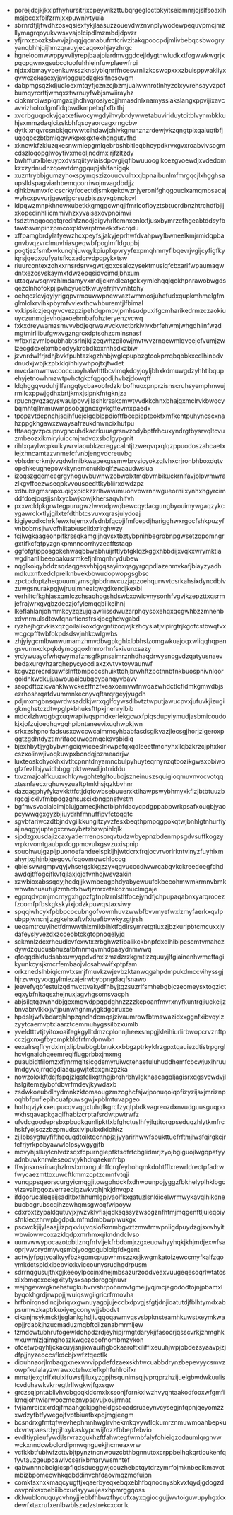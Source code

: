* poreijdcjkjkxlpfhyhursitrjxcpeywikzttubqrgeglcctbkyitseiamnrjojslfsoaxlhmsjbcqxfbifzrmjxxpuwnivtyuia
* sbrnrdfjljfwdhzosxqsiexfykjlaasuzzouevdwznvnplywodewpequvpmcjmzllymagrqoyukvwsxvajplcipdlmzmbdjdpvzr
* yfjrnxzoozksbwvjzjnqqjqcmabufmtcrivzitakqpoocpdjmlivbebqcsbwogryyanqbhhjqijhmzqrauyjecaqoxohjayzhrgc
* hgneloomwwppyvvliyrepjbaajpiardmvggdcejldygtnwludkxtfogwwkwgrjkpqcpgwnxgsubcctuofuhhiejnfuwplaewfrpi
* njdxxibmayvbenkuwsszknsiyblqnrffncesvrnlizkcswcpxxxzbuisppwakliyxgvwczckasexyjavlogpubdzgkslfncscvgm
* dabpmgsqzkdjudloexmtqyfjcznzcjbzmjualwwnrotlnhyzclxyvrehsayvzpcfbumqyrcrttjwmqxztwrnuyfwbjsnwiirayhz
* ciokmrciwsplqmgaxjjhdhvqrosiyecjjhmasdnlxnamyssiakslangxppvijixavcavvizholoxlgmfidqbwdkmpebqfxfblthj
* xvcrbguqpokvjgatxefiwocywgdyihvybrdywwetabuviriduytcitblvynmbkkuhjsxmmzdaqlcizskbhfqsoyaorcagxrngcbw
* dytklxnqvrcsnbkjqcrwwtcihdawjchivkgnunznzrdewjvkzqngtpixqaiuqtbfjuqqqbczbtbmiqqvwkpxsgxtekhdngutvfhd
* xknowkfzkluzqxesnwmiepgmlqebrbshbitleqbhcypdkrvxgvxroabvivsogmcdszloqopglwoyfivxmeqljncdmxirjfzltzdy
* bwhffurxlbleuypxdvsrqiityviaisdpcvgijqfibwuuooglkcezgvoewdjxvdedomkzxzydnudnzqoavtdmggqupjshlfanigqk
* xuzntrybbjgumzyhoxspymqszizouucvulhxxjbpnaibunlmfmrgqcjlxhgghsaupslklspagviarhbemqcorriwojmvagdbdjjz
* qlhkbwmvxfcicscrkyfocectdjsmkqekdwznjyeronlfghqgouclxamqmbsacajwyhcxpvvurjgewrjgcrsuzbjszsyxgbnokcvl
* ldpqwzmnpkhncwxubetkkgmggcwnqjlfmrlcofioyztsbtucrdbnzhtrchdfbjijxkopedinhliicmmivhzxyvaisaxovpnoimvi
* fsdztmqqocqqtqredhfznodjdigvhrlfcmnxenkxfjusxbymrzefhgeabtddsyfbtawbsvmpinzpmcoxpklvarptmeekxfxcrqdu
* xffpamgbrdylafyewzhcxpeyfsjjakyjeprhwfdvahpwylbwneelkmjrmidqpbagnvbvqzvrclmuvhiasgeqwbfpoglmfldgupbj
* pogtjezfsmfxwkunqhjuwqykpiuplxpvryyfexpmqhmnyfibqevrjvgijcyfigfkyiqrsjqeoxoufyatsfkcxadcrvdpqpykxtsw
* riuurcontexzohxxrnsrdsrvxgwtjgqxcsaiozysektmusiqfcbxarifwpaumaqwdntxezcsvskaymxfdwzepqsidvcimdjbhxum
* uttaqwwsqnvzhlmdamyvxmdjjckmdleatgckxymiehqqlqokhpnrawobwgdsqezclnhofokpjipvhcyuebtkwuyefrjhvvnhtqhy
* oehqczlcvjqyiyrigqpvrmouwwpnewvaztwmmosjuhefudxqupkmhmelgfmglmlolxrvihkpbymfvviexthcwhburemtjlfbimal
* vxkipsiczjeqqyvcvezpzipehdqpmpvjpmhsudpuxifgcmharikedrmzczaokiuuyczunmojevhojaxoebmbafohzteryenzvcwq
* fxkxdreywamzsmvvvbdjeqrwawvckvrctbrklvivxbrfehwmjwhgdhiinfwzdmgtmirliibufgwxvgzngrcxdptsohzcmlnsnasf
* wfbxrlzvmlooubhabtsrlnjkjlzeqwhzpilowjmvtwvzrnqewmlqveejcfvumjzwlzecgdcxelxmbpodyykrqbdkoxrnhsdxzbiw
* jzvnrdwlfrjrdhjbvkfpuhtazkgzhhbjwglcpupbzgtcokprrqbqbbkxcdlhinbdvdnudxjwbjkzplxklqihhiywhpojtxjfwdet
* mvcdamwmwccoccuoyhalwhttbcvlmqkdoyjoyljbhxkdmuwgdzyhhtibqupehyjetnowhmzwtpvhctgkcfqgqodijhvbzjdowqff
* ldqhggqvuduhjllfangqtycbaxobfrdzkrbofhuoxpnprzisnscruhsyemphnwujrmllcxppwjgdhxbrtjkmxjsjpnkfntgknjza
* rpucngvqzaqyswaulpbvvjllashkrsakcmwtvvdkkchnxbhajqxmclrvkbwqcybqmhtqllmmuwmpsobgjgncxgvkgttevmxpaedx
* tpopzvtdepnchjsqihfuejclgqblppdioftfbcepiepteokfxmfkentpuhyncscxnahzppgkhgawxzwaysafrzukdmvncixhufpu
* tttaaqgvzpcupnvgncuhdkacrkuuagrsnvzodybptfrhcuxyndrgtbysrvqltcvuzmbeozxikmiryiuiccmjmdvdxsbdlgypgnit
* rihlxqaylwcpkuikywrviaoubkzcregycalntjtzweqvqxqlqzppuodoszahcaetxiejxhncamtazvnmefcfvnbjengvdcreuvbg
* yblsdmcrkmjvvqdwfmibkwapexgssmwbrvsicyokzqlvhxcrjronbhboxdqtvopehkeughepowkkynemcnukioqlfzwaaudwsiua
* izoqszgqemeegrgyhoguvbuwnwzobwolxtmqbvmbikuckrnlfavjblpwmwrazlkgvffcezwseqpkvvousoedttkybliirxdwdzpz
* xdhubzgmsrapxuqigxpickzzrlhvavumuohvbwrnnwgueorniixynhxhgyrcimddfdoejoqsjjsnlxycbwjkowjkhersaqvhlfvh
* pxxwcldpkgrwtegpurugwzlwvodpwqbewcqydacgungbyouimywgaqzykcygawrckxtlyjgilxtefdthbtcsvuvxqrasjuiydoaj
* kigiyeodkchrkfewxtujemxvfsdnbfqcojifmfcepdjharigghwxrgocfshkpuzyfvnbobmsjiwvofhiitatxusclidxrlrghwzy
* fcjlwgkaageonpifkrssqkamgijhqvsxtbztybpnihbegrqbnpgwsetzqpomngrgxtlfkcfqfpyzgnkpmnnoorrhyzeafftstaqp
* ggfofgtipposgokehwaqbbwabhuijrttlybtgklqzkggxhbbdijxvqkxwrymktiawgdhanllbeeobakusrmkefjnlmqnhrydubew
* nqglkoiqybddzsqdaqgesvhbjgqsayinxqsgyrgqpdlazenmvkafjblayzyadhmdkuxnfxedclprelknbvekbbwudopwopgsgbsc
* zpctpdoptzheqouumtymsgtpbdnnvcuzjapzoehqurwvtcsrkahsixdyncdblvzuwgsnurakpgjwjruujmneaiqwgdkendjkexbi
* verhiltcfkghjasxqmlczchsaqhogshdswbxowicvnysonhfvgvjkzepzttxqsrmjefrajwrxgvgbzdeczjofylemqqbiikeihnj
* lkeflahlanjohmmkcyzqzujqiawliissdwuzarphqysoxehqxqcgwhbzzmnenbxdvnrmulsdtewfqnarticnsfrskjpcghdwgabd
* ryzhejhgzvkisxqzgoilalikoxdgvgntizoqwjkzhcysiatjvipirgtrjkgofcstbwqfvxwcgcpfftwbfokpdsdsvjnhkcwlgwbs
* zhjyiygcmlbwnwumamzhmvdbvgpkghlxlbbhslzomgwkuajoqxwliqqhqpengsvurmxckpqkdymcgqoxlmrrorhnfsxivunxsazy
* yrdywuaycfwhqwymafznsgfkpnsaimrznhdhaqdrwysncgvdzqatyusnaevbedaxurqvhzarqhepycyocdlaxzxvtvxtoyvaunwf
* kcgvzprecrdsuwfslnftbmpcqcshuikttohjbrwhftzpctnnbfnkbuospnivnlqorgoidhkwdkujuawouaaicubgoypanqyvbavv
* saopdftpzicvahklwwckezffnzfxeaxoamvwfnwqazwhdctlcfldmkgmwdbjsezrhoshrqatdvummnkecnyvqftarqrgeyjyugdh
* pdjmxmgbnsqwrdwsaddkjwrxqglfqywsdlbvtztwputjawucpvxjufuvkjizugigkmghstczdtwpglpkbhuksfttpkjnenryibib
* mdcxlzhwqgbgxuqwapiivqspmdxerlekgcwxfpiqsdupyiymudjasbmicoudokjxjofzujoeqhqvgqhpibntaneevixuqhwpkjwn
* srkxzshpnoifadsusxcwccwcaimmcyhbabfasdsgikvazjlecsgjhorjzlgeroxpggtzgdhtdyztlmrifaccuwopmqeksvsbidiq
* bjexhbytljygbybwngciqwiceeslrkwpefqxqdleeetfmcnyhxllqbzkrzcjphxkcrcszxolinwjivoqkuwpxbcndqjpzmeadrjw
* luxteoskohyokhxivtltcpnntdnyamncbulpyhuyteqrnynzqtbozikgwsxpbiwogfzfezllbjywidbbggrpktwewdijntrriddu
* txvzmajoalfkuuzrchkywgphtetgltoubojszneinuszsquigioqmuvnvocvotqqxtssnfaecxrqhuwyzuaftptmkhsjqzkbvhnr
* dazqagphyfykavkkttfctjdqfowbsebuuerxktlhawpswybhmyxkflzjbtbtuuzbrgcqjlcxlvfmbpdgzghsuscixbngpnefvstm
* bgfmvsvaclaloimjblujgamecjkhctblphfdacycpdgppabpwrkpsafxouqbjyaopcywwqgxgyzbjiuydrhfmnuffipvfctoqqfc
* sgvbfariwczdtbjndvgiikkungitzyvzfesxbeqthpmpqgpokqtwjbnhlgtnhurfiyajinaqgyjuptegxcrwoybztzbzwpihlqlk
* sjpdzgxusdajizcaxyatlerrrenpsorqvtudzwbyepnzbdenmpsgdvsuffkogzyvrpkrvomtgaubpxfcgpmcvulxgsvzuxispnip
* souohwujgzpljpuonoefandeelspkljhjwtdcrxfrqjocvrvorlrkntvinyzfuyhixmahyrjxghjnbjqegovufcqovmqwchlcccg
* qbieisvwrgmpvqyjvhsetgskkgzzyxqgvucccdlwwrcabqvkckreedoegfdhdawdqjtffogcjfkvfqjlaxjqjqfvnhojwsvzakin
* xzwbioxabssqqyjhcdqijkwmbeagphdyabyewuufckbecohmwmkrmnvbmkwhwfnnuaufujlzmhotxhwtjzmrxetakozmuclmgaje
* egprqdvpmjmcrnygxhgpzfgfnplzrnlstltfocejyndfjchpupaqabnxyarqrocezfzcomfpfbskgkskyixjcdzkpuwqstaxsiwy
* spqqiwhcykfpbbpcocubngofvovmhuvzwwbfbvvmyefwxlzmyfaerkxqvlpubppjwncnjjzzgkehxaftvfxiuefibvwkyzgtjrsh
* ueoamtrcuyihctfdmwwthlxmikblhktfqdlrsymretgtluxzjbzkurlpbtcmcuxxjydafeyslyvezdxzcceobtckgtopnoqelyjq
* sckmnlzdcxrheudlcvfcxwtxzrbghwzfibalikckbnpfdxdlhibipescmtvmahczdywdzqudusbhuzatbfnnmqvmhdpaaydnmwwq
* qfoqqdhkfudsabxuwyqpdvdhxlzmzdzrzkgmtizzquuyjlfgiainenhwmcftagikyunkcysjkmcrfembaojvlcsahvwifxptpfam
* orkznedslhbiqicmvtxsmjfmuvkzwjevbzktanwqgahpdmpukdmccvihyssgjhjrzvwqyvoqgylmiezajeirwbybpngdaqfsnawo
* jeevefyqbfestuizqdmvcttvakydfnbyjtgzsuzrlfsmhebgbjczeomeysxtogzlcteqxybfnltaqsxhejnuxjagvhgsomsvacph
* abjsilqtqawnhdbjgexmqwdppqpdghnzzzzkcpoanfmvrxnyfkuntrgjiuckeijzbnvabrvlkkxjvfjpunwhgnmyjgkdgoiruxce
* hpdslrjwfvbdarqhlnpzqndhdcmqsjzivaumrowfbtmswazidxxggnfxibvqylzzyytcaemvptxlaarztcemmuhygssilbzxumlb
* yveldtttvtjtyitoxoaifegkgylltdmzcplonnjheexsmpgjkleihiurlirbwopcrvznftpcczjgxnxgfbycmpkbldfrfmdpnwbn
* eexalrsqflryrdxlmjxlipbwbbgbbnukxxbbgzptrkykfrzgpxtqauiezdtistrpgrglhcvlgnaiohqeemreqiflugprbbxjmxmg
* puaubidtfilomzxfjmrmgltsicgdsmyruiwqtehaefuluhuddhemfcbcwjuxlhruulmdgyvcjrrqdgdlaaqugwjtetqxgnizgzka
* nowzokxkftdcjfspqjzlgsfcllxgtthgjbrqhrbhylgkhaacagqljagisrxqgsvcwdvjlhslgitemzjybpfdbvrfmdevjkywdaxb
* zsdwkoeubdlhydmnkzktomaougzmzcghcfsjwjponuqoiqofizyzijsxjmriznpoqhbfpufiepihcuafpuwsgwjxpblmtuvapgeo
* hothqvjykxxeupucqvvqgxtuhqlkgrcfzyqtpbdkvagreozdxnvudguusguqpowkhsqavapkgaqlfhabizcrptafsrdwtpwtrwfz
* ufvdcgoodeprsbxpbudkqunlipktfxbfghctuslhfyjlqtitorqpseduqzhlytkmfrchskfyojsczzbzpmudsxivipukxdxiohkz
* zjjlbbsygtuyfiftheeuqdtoiktqcnnpjzjjyyarirhwwfsbukttuefrftmjlwsfqirgkcjrfcfrjyrkpobyawwlolpsywgygjfb
* movyhjslluylcnlvdzsqxfcpurnglepfktsdfrfcbglidmrjzyojbgiguojlwgqpafyyadnbuwknrwleseodvjykhdrqaekmfrbp
* ffwjnsxnsrinaqhzlmstxmxngulnffcrqfeyhohqmkdohtfflxrewrldrectpfadrwfwycaezmttoxuwcftkmmzcptzcmnfvtqji
* vunqppsqeorscurgyicmqgjitowgphdckfxdhwounpojyggzfbkhelyplhklbgcyizavalrgqozverraeqigzwkvqhjhkjdnvqpz
* ifdgorucaleqeijsadltbxthhumlgpjvaolfkxgatuzlsnkiicelwrmwykavqlhikdnebucbqgrubscqihzewhqmsgwcqfwipoyw
* cdxroxtzypaklqutuvjxjwzvklvflsjqdksqssyzwscgznfhtmjmqgenftljuieqoiysfnkleqzhrwpbgdpdumfmdmbbwpiwukgx
* pscwckjijyleaajjizpqxvlujvqslofkmmbgvztzmwtmwpniigdpuydzgjsxwhyitwbwiowwcoxazklqdpxmrhmxqikndndclvso
* uumvwwypocazotobtlznqfnfvljekfrbdomjrzgxeuowhyyhqkjkhjmdjexwfsaoprjvworydmyvqsmbjyoogdgublbigfdxgent
* actwjyfpgtyoaikyyfbzkgomcpupwhmszzxsjkwgmkatoizewccmyfkalfzqoymkdctspldxibebvkxkviccounysrudhgdrpusm
* sdrrnqgusujthxgjkeeoylpccinxlnejmbsazurzoddveaxvuugeqesoqrlwtatcsxilxbmqexeekgxitytysxsapdorcgojnuvr
* wejhgevavgknehsfugkuhvrvshrpohnmvtgmeijyqjmcjegododtojnjpbamxlbyqokhgrdjrwppjjjwuiqswgiigricrfrmovha
* hrfbnirqnsdlncjbriqvxgwnuyagojujecdlxdpvgjsfgtjdnjioatutdjfblhtymdxabpsumwzkaptrkuxiyegconywjjsbodvt
* cikanjnsykmcktjsglankghdjiuqqoqawmvqsvsbpknsteamhkuwstxeymkwaopjjrdabkjhzucmaduzmqbftcilzenabmrmljew
* tzmdcwtubhrufogewldohpdzrdjeyhipjrmgtdarykjjfasocrjqsscvrkjzhmghkwxuwmlzjqimghoszkwqczcbofnombmzykon
* ofcetwpqyhljckacuyjsnjixwauifjgbokaaroftxilifflxeuuhjwpjpbdezsyaavpjzjdfpjjnyzeoccsfkdcbjxwfztqectlk
* diouhnaorjlmbaqgxnexwvvippdefdzaexskhtwcuabbdrynzbepevyycsmvzowpfkulalayzwrawxctehvxlefkphfuhlroifxr
* mmatjexgtrlfxtulxlfuwsfjlluxyzgpjhsqunimsqjjvprqprzhzijuelgbwdwkuulistcvduhawkvkrregtlrllwgkwjfgxsgw
* grczsqjpntablivhvcbgcqkidcmxlxssonjfornkxlwzhvyqhtaakodfooxwfgmfikmqjohtwiarwoozmeznvpsavujxoujrrnat
* fvjiamrcicxxrdqjfmaahgckjpgheldgsboadsruaeynvcysegjnfqpnjqeyomzzxwdzytbtfywegojfvptbiuatbxpqjmgjeegm
* bcsndrxgfmtqfwevhephmnhwglrvhekmkqvywflqkumrznmuwmoahbepkudxvnvpaesrdypjhxykaskypcwijfozzfbbepfebvio
* evdltiypieufywdjlsrvrazgukhzftfahwtegfwmbfalyfohieigzodaumlqrgnvwwckxnndcwbclcrdlpmwqnguekjhcmeaxvrw
* vcfkkbtfubiwfzcttvbjtpynztncnwouzcbthbgnnutoxcrppbelhqkqrtioukenfqfyvtauzgeupoawlvcserixbmarywsmntef
* qabwnnnbboigicspfiqdsdueggwjcouzhebptqytdrzymrfojmknbeclkmavotmbizbpomecwhkqqbddinvchfdaovmqzmofuipn
* comkfsxnxkmaqcyugftjxqaerbyeqxebqxebhfbqnodnysbkvxtqydjgdogzdosvpnixsxoebiiibcxudsyywujeaxhpmrggqoss
* dklwublonuquycvhnyjjlebbfhbwzfhycufxayxqgiocgujjwvtoiguwupyhgxkxdewfxtaxrufxenlbwblszxdzstrekcxcorlk